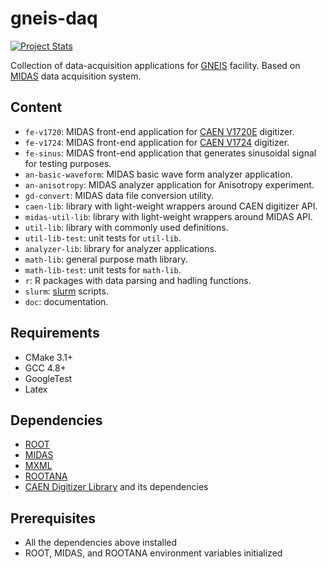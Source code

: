 # gneis-daq

[![Project Stats](https://www.openhub.net/p/gneis-daq/widgets/project_thin_badge?format=gif)](https://www.openhub.net/p/gneis-daq)

Collection of data-acquisition applications for [GNEIS](http://accelconf.web.cern.ch/AccelConf/rupac2016/talks/wezmh01_talk.pdf) facility. Based on [MIDAS](https://midas.triumf.ca/MidasWiki/index.php/Main_Page) data acquisition system.

## Content

* `fe-v1720`: MIDAS front-end application for [CAEN V1720E](https://www.caen.it/products/v1720/) digitizer.
* `fe-v1724`: MIDAS front-end application for [CAEN V1724](https://www.caen.it/products/v1724/) digitizer.
* `fe-sinus`: MIDAS front-end application that generates sinusoidal signal for testing purposes.
* `an-basic-waveform`: MIDAS basic wave form analyzer application.
* `an-anisotropy`: MIDAS analyzer application for Anisotropy experiment.
* `gd-convert`: MIDAS data file conversion utility.
* `caen-lib`: library with light-weight wrappers around CAEN digitizer API.
* `midas-util-lib`: library with light-weight wrappers around MIDAS API.
* `util-lib`: library with commonly used definitions.
* `util-lib-test`: unit tests for `util-lib`.
* `analyzer-lib`: library for analyzer applications.
* `math-lib`: general purpose math library.
* `math-lib-test`: unit tests for `math-lib`.
* `r`: R packages with data parsing and hadling functions.
* `slurm`: [slurm](https://slurm.schedmd.com/) scripts.
* `doc`: documentation.

## Requirements

* CMake 3.1+
* GCC 4.8+
* GoogleTest
* Latex

## Dependencies

* [ROOT](https://github.com/root-project/root)
* [MIDAS](https://bitbucket.org/tmidas/midas)
* [MXML](https://bitbucket.org/tmidas/mxml)
* [ROOTANA](https://bitbucket.org/tmidas/rootana)
* [CAEN Digitizer Library](https://www.caen.it/products/caendigitizer-library/) and its dependencies

## Prerequisites

* All the dependencies above installed
* ROOT, MIDAS, and ROOTANA environment variables initialized

